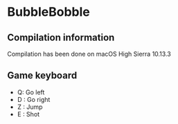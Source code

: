 # BubbleBobble

## Compilation information

Compilation has been done on macOS High Sierra 10.13.3

## Game keyboard

* Q: Go left
* D : Go right
* Z : Jump
* E : Shot

